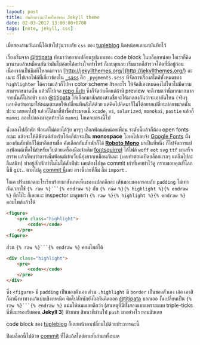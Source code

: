 ```yaml
---
layout: post
title: บันทึกการแก้ไขสไตล์ของ Jekyll theme
date: 02-03-2017 13:00:00+0700
tags: [note, jekyll, css]
---
```


เมื่อสองสามวันมานี้ได้เข้าไปวุ่นวายกับ `css` ของ [tupleblog](https://tupleblog.github.io/) นิดหน่อยเลยมาบันทึกไว้

เรื่องเริ่มจาก [@titipata](https://github.com/titipata) ทักมาว่าอยากเปลี่ยนรูปแบบของ code block ในบล็อกหน่อย ไอเราก็คิดมานานแล้วเหมือนกันว่ามันไม่ค่อยได้อย่างใจเท่าไหร่ ก็เลยลุยเลย เริ่มแรกก็สำรวจโค้ดที่มีอยู่ก่อนเนื่องจากเป็นธีมที่โหลดมาจาก [http://jekyllthemes.org/](http://jekyllthemes.org/) อะเนาะ ก็ไปเจอไฟล์ที่เกี่ยวข้องใน [`_sass`](https://github.com/tupleblog/tupleblog.github.io/tree/master/_sass) คือ `_pygments.scss` ที่จัดการเรื่องสไตล์ทั้งหมดของ `highlighter` ได้ความแล้วก็ไปหา color scheme สิรออะไร ให้จัดสีเองหมดคงไม่ไหวไม่มีความสามารถขนาดนั้น แล้วก็ไปเจอ [repo นี้เข้า](https://github.com/dwayne/sass-pygments/) ซึ่งก็จัดว่าเด็ดแต่ถ้ามี preview จะดีงามกว่านี้มากมากมาก จากนั้นก็ไม่รอช้า บอก [@titipata](https://github.com/titipata) ให้เลือกมาสักสองสามชื่อจะได้มาลองกันว่าจะเอาอันไหน (จริงๆ แอบคิดว่าเอามาให้หมดซะเลยให้เปลี่ยนทีหลังได้ด้วย แต่คิดไปคิดมาก็ไม่ได้อยากเปลี่ยนบ่อยขนาดนั้นปะวะ เลยตกไป) แล้วก็ได้มาสี่ห้าชื่อประมาณนี้ `xcode`, `vs`, `solarized`, `monokai`, `pastie` แล้วก็ `manni` ลองไปลองมาสุดท้ายได้ `manni` โอเคจบตรงนี้ไป

นั่งลองไปสักพัก ฟ้อนต์ไม่ค่อยได้วุ้ย มาๆๆ เลือกฟ้อนต์หน่อยเพื่อน ระดับนี้แล้วก็ต้อง open fonts อะนะ แล้วจะให้ดีฟ้อนต์สำหรับโค้ดก็น่าจะเป็น **monospace** โอเคไปเลยจ้า [Google Fonts](https://fonts.google.com/?category=Monospace) นั่งมองกันสักพักก็ได้มาอีกสามชื่อ คัดเลือกกันสักพักก็ได้ [**Roboto Mono**](https://fonts.google.com/specimen/Roboto+Mono) มาเป็นที่หนึ่ง ก็ไปจัดการแปลงฟ้อนต์เพื่อใช้สำหรับเว็บด้วยเครื่องมือเจ้าเดิม [fontsquirrel](https://www.fontsquirrel.com/tools/webfont-generator) ได้ไฟล์ `woff` `eot` `svg` `ttf` มาเสร็จสรรพ แล้วก็พบว่าการเพิ่มฟ้อนต์เข้าเว็บนี่ยุ่งยากเหมือนกันนะ (เคยทำตอนเปิดบล็อกแรกๆ แต่ลืมไปละ ลืมสนิท) ทำอยู่สักพักทำไมไม่ได้สักทีฟะ เลยต้องไปขุด commit เก่าที่เคยทำไว้ดู กราบขอบคุณที่โลกนี้มี `git`.. ตามไปดู [commit นี้](https://github.com/tupleblog/tupleblog.github.io/commit/e0a4933842687a6196d4c4bf2fff63c98c17e87f#diff-6badce5a0657d8fcbf3905e5c8d4f6fa)เลย ตรงนี้เลยที่ลืม ลืม  `import`..

โอเค ปรับขนาดอะไรเรียบร้อยมาสังเกตเห็นของแปลกอีกละ เส้นขอบของกรอบกับ `padding` ไม่เท่ากันเวลาใช้ <code>{% raw %}```{% endraw %}</code> กับ `{% raw %}{% highlight %}{% endraw %}` ตึกโป๊ะ ก็เลยแงะ inspector มาดูพบว่า `{% raw %}{% highlight %}{% endraw %}` คอมไพล์แล้วได้ 

```html
<figure>
    <pre class="highlight">
        <code></code>
    </pre>
<figure>  
```

ส่วน <code>{% raw %}```{% endraw %}</code> คอมไพล์ได้

```html
<div class="highlight">
    <pre>
        <code></code>
    </pre>
</div>
```

ซึ่ง `<figure>` มี `padding` เป็นของตัวเอง ส่วน `.highlight` มี `border` เป็นของตัวเอง เอ้อ เอาสิ ก็มานั่งหาทางแก้แบบเชิงเทคนิค คิดไปสักพักยังไม่ทันคิดออก [@titipata](https://github.com/titipata) บอกเออ งั้นเปลี่ยนเป็น <code>{% raw %}```{% endraw %}</code> แม่มให้หมดเลยดีกว่า (สาเหตุที่มีทั้งสองแบบเพราะแบบ triple-ticks นี่พึ่งมารองรับตอน **Jekyll 3**) ฟ้าบบบ สิบนาทีผ่านไป `push` มาอย่างไว ยอมมันเลย 

code block ของ [tupleblog](https://tupleblog.github.io/) ก็เลยหน้าตาเปลี่ยนไปด้วยประการฉะนี้

ปิดบล็อกนี้ไปด้วย [commit](https://github.com/tupleblog/tupleblog.github.io/commit/e7f7439ba00ba627e2977b9ae7ad64939d7d384e) ที่ได้แก้สไตล์ตามที่เล่ามาทั้งหมด



